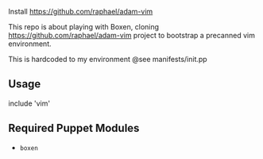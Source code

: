 Install https://github.com/raphael/adam-vim 

This repo is about playing with Boxen, cloning https://github.com/raphael/adam-vim project to bootstrap a precanned vim environment. 

This is hardcoded to my environment @see manifests/init.pp 

## Usage

include 'vim'

## Required Puppet Modules

* `boxen`


